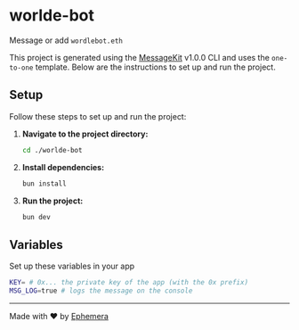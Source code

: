 # worlde-bot

Message or add `wordlebot.eth`

This project is generated using the [MessageKit](https://message-kit.vercel.app) v1.0.0 CLI and uses the `one-to-one` template. Below are the instructions to set up and run the project.

## Setup

Follow these steps to set up and run the project:

1. **Navigate to the project directory:**

   ```sh
   cd ./worlde-bot
   ```

2. **Install dependencies:**

   ```sh
   bun install
   ```

3. **Run the project:**
   ```sh
   bun dev
   ```

## Variables

Set up these variables in your app

```sh
KEY= # 0x... the private key of the app (with the 0x prefix)
MSG_LOG=true # logs the message on the console
```

---

Made with ❤️ by [Ephemera](https://ephemerahq.com)
